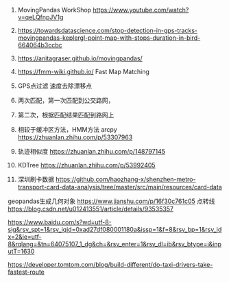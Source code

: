 1. MovingPandas WorkShop https://www.youtube.com/watch?v=qeLQfnpJV1g
2. https://towardsdatascience.com/stop-detection-in-gps-tracks-movingpandas-keplergl-point-map-with-stops-duration-in-bird-664064b3ccbc
3. https://anitagraser.github.io/movingpandas/

1. https://fmm-wiki.github.io/ Fast Map Matching 
2. GPS点过滤 速度去除漂移点
3. 两次匹配，第一次匹配到公交路网，
4. 第二次，根据匹配结果匹配到路网上
5. 相较于缓冲区方法，HMM方法 arcpy https://zhuanlan.zhihu.com/p/53307963
6. 轨迹相似度 https://zhuanlan.zhihu.com/p/148797145
7. KDTree https://zhuanlan.zhihu.com/p/53992405


8. 深圳刷卡数据 https://github.com/haozhang-x/shenzhen-metro-transport-card-data-analysis/tree/master/src/main/resources/card-data

geopandas生成几何对象  https://www.jianshu.com/p/16f30c761c05
点转线 https://blog.csdn.net/u012413551/article/details/93535357

https://www.baidu.com/s?wd=utf-8-sig&rsv_spt=1&rsv_iqid=0xad27df080001180a&issp=1&f=8&rsv_bp=1&rsv_idx=2&ie=utf-8&rqlang=&tn=64075107_1_dg&ch=&rsv_enter=1&rsv_dl=ib&rsv_btype=i&inputT=1630

https://developer.tomtom.com/blog/build-different/do-taxi-drivers-take-fastest-route 